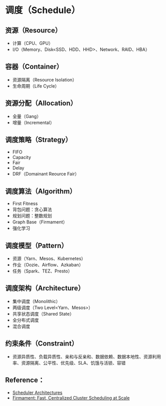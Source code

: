 # 调度（Schedule）

## 资源（Resource）

- 计算（CPU、GPU）
- I/O（Memory、Disk<SSD、HDD、HHD>、Network、RAID、HBA）

## 容器（Container）

- 资源隔离（Resource Isolation<CGroup>）
- 生命周期（Life Cycle）

## 资源分配（Allocation）

- 全量（Gang<MPP>）
- 增量（Incremental<DAG>）

## 调度策略（Strategy）

- FIFO 
- Capacity
- Fair
- Delay
- DRF（Domainant Reource Fair）

## 调度算法（Algorithm）

- First Fitness
- 背包问题：贪心算法
- 规划问题：整数规划
- Graph Base（Firmament）
- 强化学习

## 调度模型（Pattern）

- 资源（Yarn、Mesos、Kubernetes）
- 作业（Oozie、Airflow、Azkaban）
- 任务（Spark、TEZ、Presto）

## 调度架构（Architecture）

- 集中调度（Monolithic<Kubernetes>）
- 两级调度（Two Level<Yarn、Mesos>）
- 共享状态调度（Shared State<Omega>）
- 全分布式调度
- 混合调度

## 约束条件（Constraint）

- 资源异质性、负载异质性、亲和与反亲和、数据依赖、数据本地性、资源利用率、资源隔离、公平性、优先级、SLA、饥饿与活锁、容错

## Reference：

- [Scheduler Architectures](http://www.firmament.io/blog/scheduler-architectures.html)
- [Firmament: Fast, Centralized Cluster Scheduling at Scale](https://www.usenix.org/conference/osdi16/technical-sessions/presentation/gog)

